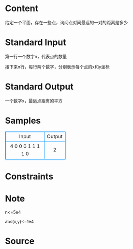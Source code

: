 
# Content

给定一个平面，存在一些点，询问点对间最远的一对的距离是多少

# Standard Input

第一行一个数字n，代表点的数量

接下来n行，每行两个数字，分别表示每个点的x和y坐标

# Standard Output

一个数字x，最远点距离的平方

# Samples

<style>
        table,table tr th, table tr td { border:1px solid #0094ff; }
        table { width: 200px; min-height: 25px; line-height: 25px; text-align: center; border-collapse: collapse;}   
    </style>
<table>
	<tr>
		<td>Input</td>
		<td>Output</td>
	</tr>
<tr><td>4
0 0
0 1
1 1
1 0</td><td>2</td></tr></table>


# Constraints



# Note

n<=5e4

abs(x,y)<=1e4

# Source


